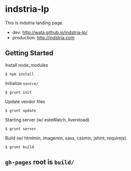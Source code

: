 indstria-lp
======================

This is indstria landing page.

- dev: http://wata.github.io/indstria-lp/
- production: http://indstria.com

Getting Started
----------------------

Install node_modules

```
$ npm install
```

Initialize `source/`

```
$ grunt init
```

Update vendor files

```
$ grunt update
```

Starting server (w/ esteWatch, livereload)

```
$ grunt server
```

Build (w/ htmlmin, imagemin, sass, cssmin, jshint, requirejs)

```
$ grunt build
```

`gh-pages` root is `build/`
----------------------

